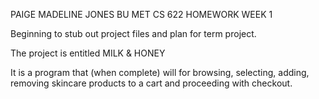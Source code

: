 PAIGE MADELINE JONES
BU MET CS 622
HOMEWORK WEEK 1

Beginning to stub out project files and plan for term project. 

The project is entitled MILK & HONEY 

It is a program that (when complete) will for browsing, selecting, adding, removing skincare products to a cart and proceeding with checkout. 

